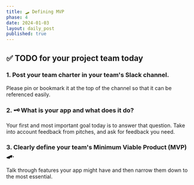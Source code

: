 ```yaml
---
title: 🛹 Defining MVP
phase: 4
date: 2024-01-03
layout: daily_post
published: true
---
```


## ✅ TODO for your project team today

### 1. Post your team charter in your team's Slack channel.

Please pin or bookmark it at the top of the channel so that it can be referenced easily.

### 2. 🗝️ What is your app and what does it do?

Your first and most important goal today is to answer that question. Take into account feedback from pitches, and ask for feedback you need.

### 3. Clearly define your team's Minimum Viable Product (MVP) 🛹.

Talk through features your app might have and then narrow them down to the most essential.
